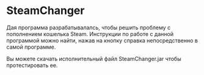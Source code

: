 # SteamChanger

Дая программа разрабатывалалсь, чтобы решить проблему с пополнением кошелька Steam. Инструкции по работе с данной программой можно найти, нажав на кнопку справка непосредственно в самой программе.

Вы можете скачать исполнительный файл SteamChanger.jar чтобы протестировать ее.

